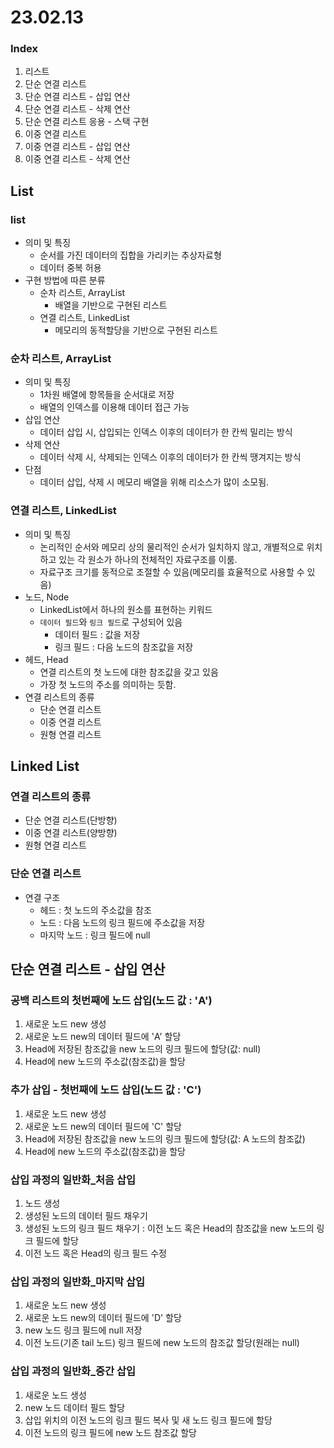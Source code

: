# 23.02.13
### Index
1. 리스트
2. 단순 연결 리스트
3. 단순 연결 리스트 - 삽입 연산
4. 단순 연결 리스트 - 삭제 연산
5. 단순 연결 리스트 응용 - 스택 구현
6. 이중 연결 리스트
7. 이중 연결 리스트 - 삽입 연산
8. 이중 연결 리스트 - 삭제 연산

## List
### list
- 의미 및 특징
  - 순서를 가진 데이터의 집합을 가리키는 추상자료형
  - 데이터 중복 허용
- 구현 방법에 따른 분류
  - 순차 리스트, ArrayList
    - 배열을 기반으로 구현된 리스트
  - 연결 리스트, LinkedList
    - 메모리의 동적할당을 기반으로 구현된 리스트
### 순차 리스트, ArrayList
- 의미 및 특징
  - 1차원 배열에 항목들을 순서대로 저장
  - 배열의 인덱스를 이용해 데이터 접근 가능
- 삽입 연산
  - 데이터 삽입 시, 삽입되는 인덱스 이후의 데이터가 한 칸씩 밀리는 방식
- 삭제 연산
  - 데이터 삭제 시, 삭제되는 인덱스 이후의 데이터가 한 칸씩 땡겨지는 방식
- 단점
  - 데이터 삽입, 삭제 시 메모리 배열을 위해 리소스가 많이 소모됨.
### 연결 리스트, LinkedList
- 의미 및 특징
  - 논리적인 순서와 메모리 상의 물리적인 순서가 일치하지 않고, 개별적으로 위치하고 있는 각 원소가 하나의 전체적인 자료구조를 이룸.
  - 자료구조 크기를 동적으로 조절할 수 있음(메모리를 효율적으로 사용할 수 있음)
- 노드, Node
  - LinkedList에서 하나의 원소를 표현하는 키워드
  - `데이터 필드`와 `링크 필드`로 구성되어 있음
    - 데이터 필드 : 값을 저장
    - 링크 필드 : 다음 노드의 참조값을 저장
- 헤드, Head
  - 연결 리스트의 첫 노드에 대한 참조값을 갖고 있음
  - 가장 첫 노드의 주소를 의미하는 듯함.
- 연결 리스트의 종류
  - 단순 연결 리스트
  - 이중 연결 리스트
  - 원형 연결 리스트

## Linked List
### 연결 리스트의 종류
- 단순 연결 리스트(단방향)
- 이중 연결 리스트(양방향)
- 원형 연결 리스트
### 단순 연결 리스트
- 연결 구조
  - 헤드 : 첫 노드의 주소값을 참조
  - 노드 : 다음 노드의 링크 필드에 주소값을 저장
  - 마지막 노드 : 링크 필드에 null

## 단순 연결 리스트 - 삽입 연산
### 공백 리스트의 첫번째에 노드 삽입(노드 값 : 'A')
1. 새로운 노드 new 생성
2. 새로운 노드 new의 데이터 필드에 'A' 할당
3. Head에 저장된 참조값을 new 노드의 링크 필드에 할당(값: null)
4. Head에 new 노드의 주소값(참조값)을 할당
### 추가 삽입 - 첫번째에 노드 삽입(노드 값 : 'C')
1. 새로운 노드 new 생성
2. 새로운 노드 new의 데이터 필드에 'C' 할당
3. Head에 저장된 참조값을 new 노드의 링크 필드에 할당(값: A 노드의 참조값)
4. Head에 new 노드의 주소값(참조값)을 할당
### 삽입 과정의 일반화_처음 삽입
1. 노드 생성
2. 생성된 노드의 데이터 필드 채우기
3. 생성된 노드의 링크 필드 채우기 : 이전 노드 혹은 Head의 참조값을 new 노드의 링크 필드에 할당
4. 이전 노드 혹은 Head의 링크 필드 수정
### 삽입 과정의 일반화_마지막 삽입
1. 새로운 노드 new 생성
2. 새로운 노드 new의 데이터 필드에 'D' 할당
3. new 노드 링크 필드에 null 저장
4. 이전 노드(기존 tail 노드) 링크 필드에 new 노드의 참조값 할당(원래는 null)
### 삽입 과정의 일반화_중간 삽입
1. 새로운 노드 생성
2. new 노드 데이터 필드 할당
3. 삽입 위치의 이전 노드의 링크 필드 복사 및 새 노드 링크 필드에 할당
4. 이전 노드의 링크 필드에 new 노드 참조값 할당